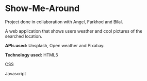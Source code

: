 # Show-Me-Around

Project done in collaboration with Angel, Farkhod and Bilal.

A web application that shows users weather and cool pictures of the searched location.

**APIs used:** Unsplash, Open weather and Pixabay.

**Technology used:**
HTML5


CSS

Javascript

